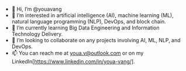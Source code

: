 - 👋 Hi, I’m @youavang
- 👀 I’m interested in artificial intelligence (AI), machine learning (ML), natural language programming (NLP), DevOps, and block chain.
- 🌱 I’m currently learning Big Data Engineering and Information Technology Delivery.
- 💞️ I’m looking to collaborate on any projects involving AI, ML, NLP, and DevOps.
- 📫 You can reach me at youa.v@outlook.com or on my LinkedIn[https://www.linkedin.com/in/youa-vang/].

<!---
youavang/youavang is a ✨ special ✨ repository because its `README.md` (this file) appears on your GitHub profile.
You can click the Preview link to take a look at your changes.
--->
